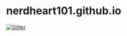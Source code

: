 # nerdheart101.github.io

[![Gitter](https://badges.gitter.im/nerdheart101-github-io/community.svg)](https://gitter.im/nerdheart101-github-io/community?utm_source=badge&utm_medium=badge&utm_campaign=pr-badge&utm_content=badge)